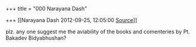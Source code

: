 +++
title = "000 Narayana Dash"

+++
[[Narayana Dash	2012-09-25, 12:05:00 [Source](https://groups.google.com/g/bvparishat/c/OziKSc9Kb0k)]]



plz. any one suggest me the aviability of the books and comenteries by Pt. Bakadev Bidyabhushan?

